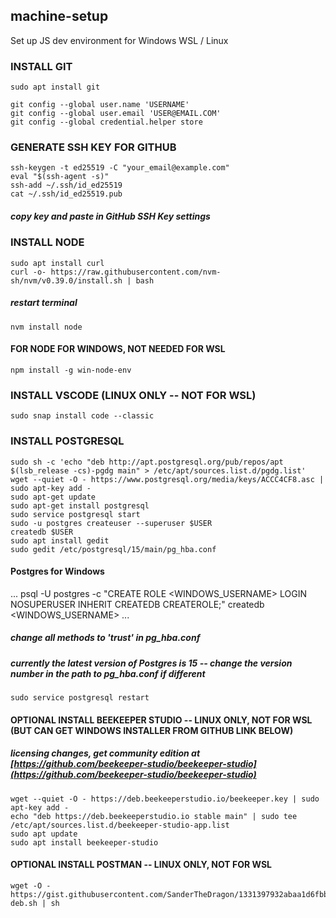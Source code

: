 ## machine-setup
Set up JS dev environment for Windows WSL / Linux

### INSTALL GIT
```
sudo apt install git
```
```
git config --global user.name 'USERNAME'
git config --global user.email 'USER@EMAIL.COM'
git config --global credential.helper store
```

### GENERATE SSH KEY FOR GITHUB
```
ssh-keygen -t ed25519 -C "your_email@example.com"
eval "$(ssh-agent -s)"
ssh-add ~/.ssh/id_ed25519
cat ~/.ssh/id_ed25519.pub
```
##### copy key and paste in GitHub SSH Key settings


### INSTALL NODE
```
sudo apt install curl
curl -o- https://raw.githubusercontent.com/nvm-sh/nvm/v0.39.0/install.sh | bash
```
##### restart terminal
```
nvm install node
```

#### FOR NODE FOR WINDOWS, NOT NEEDED FOR WSL
```
npm install -g win-node-env
```
### INSTALL VSCODE (LINUX ONLY -- NOT FOR WSL)
```
sudo snap install code --classic
```

### INSTALL POSTGRESQL
```
sudo sh -c 'echo "deb http://apt.postgresql.org/pub/repos/apt $(lsb_release -cs)-pgdg main" > /etc/apt/sources.list.d/pgdg.list'
wget --quiet -O - https://www.postgresql.org/media/keys/ACCC4CF8.asc | sudo apt-key add -
sudo apt-get update
sudo apt-get install postgresql
sudo service postgresql start
sudo -u postgres createuser --superuser $USER
createdb $USER
sudo apt install gedit
sudo gedit /etc/postgresql/15/main/pg_hba.conf
```
#### Postgres for Windows
...
psql -U postgres -c "CREATE ROLE <WINDOWS_USERNAME> LOGIN NOSUPERUSER INHERIT CREATEDB CREATEROLE;"
createdb <WINDOWS_USERNAME>
...

##### change all methods to 'trust' in pg_hba.conf
##### currently the latest version of Postgres is 15 -- change the version number in the path to pg_hba.conf if different
```
sudo service postgresql restart
```
#### OPTIONAL INSTALL BEEKEEPER STUDIO -- LINUX ONLY, NOT FOR WSL (BUT CAN GET WINDOWS INSTALLER FROM GITHUB LINK BELOW)
##### licensing changes, get community edition at [https://github.com/beekeeper-studio/beekeeper-studio](https://github.com/beekeeper-studio/beekeeper-studio)
```
wget --quiet -O - https://deb.beekeeperstudio.io/beekeeper.key | sudo apt-key add -
echo "deb https://deb.beekeeperstudio.io stable main" | sudo tee /etc/apt/sources.list.d/beekeeper-studio-app.list
sudo apt update
sudo apt install beekeeper-studio
```
#### OPTIONAL INSTALL POSTMAN -- LINUX ONLY, NOT FOR WSL
```
wget -O - https://gist.githubusercontent.com/SanderTheDragon/1331397932abaa1d6fbbf63baed5f043/raw/postman-deb.sh | sh
```
